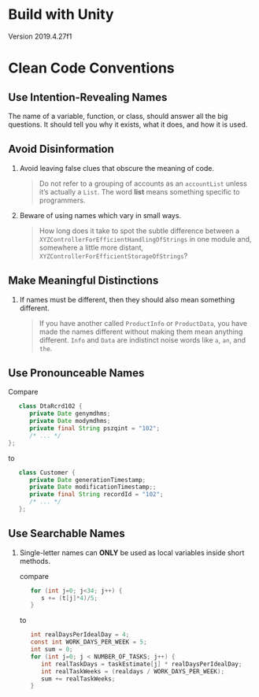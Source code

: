 # Build with Unity
Version 2019.4.27f1

# Clean Code Conventions

## Use Intention-Revealing Names
The name of a variable, function, or class, should answer all the big questions. It
should tell you why it exists, what it does, and how it is used. 

## Avoid Disinformation
1. Avoid leaving false clues that obscure the meaning of code.
   > Do not refer to a grouping of accounts as an `accountList` unless it’s actually a `List`.
The word **list** means something specific to programmers.

2. Beware of using names which vary in small ways.
   > How long does it take to spot the subtle difference between a `XYZControllerForEfficientHandlingOfStrings` in one module
and, somewhere a little more distant, `XYZControllerForEfficientStorageOfStrings`?

## Make Meaningful Distinctions
1. If names must be different, then they should also mean something different.

   > If you have another called `ProductInfo` or `ProductData`, you have made the names different without making them mean anything different. `Info` and `Data` are indistinct noise words like `a`, `an`, and `the`.

## Use Pronounceable Names

Compare
```java
   class DtaRcrd102 {
      private Date genymdhms;
      private Date modymdhms;
      private final String pszqint = "102";
      /* ... */
};
```
to
```java
   class Customer {
      private Date generationTimestamp;
      private Date modificationTimestamp;;
      private final String recordId = "102";
      /* ... */
   };
```

## Use Searchable Names
1. Single-letter names can **ONLY** be used as local variables inside short methods.

   compare
   ```java
      for (int j=0; j<34; j++) {
         s += (t[j]*4)/5;
      }
   ```
   to
   ```java
      int realDaysPerIdealDay = 4;
      const int WORK_DAYS_PER_WEEK = 5;
      int sum = 0;
      for (int j=0; j < NUMBER_OF_TASKS; j++) {
         int realTaskDays = taskEstimate[j] * realDaysPerIdealDay;
         int realTaskWeeks = (realdays / WORK_DAYS_PER_WEEK);
         sum += realTaskWeeks;
      }
   ```
